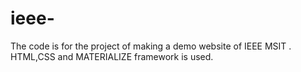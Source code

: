 # ieee-
The code is for the project  of making a demo website of IEEE MSIT .
HTML,CSS and MATERIALIZE framework is used. 
